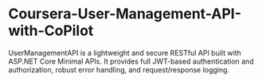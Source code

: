 # Coursera-User-Management-API-with-CoPilot
UserManagementAPI is a lightweight and secure RESTful API built with ASP.NET Core Minimal APIs. It provides full JWT-based authentication and authorization, robust error handling, and request/response logging. 
